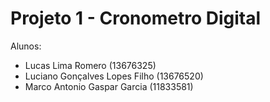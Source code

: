 # Projeto 1 - Cronometro Digital

Alunos:
- Lucas Lima Romero (13676325)
- Luciano Gonçalves Lopes Filho (13676520)
- Marco Antonio Gaspar Garcia (11833581)
